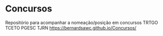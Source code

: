 # Concursos
Repositório para acompanhar a nomeação/posição em concursos
TRTGO
TCETO
PGESC
TJRN
https://bernardsawc.github.io/Concursos/

